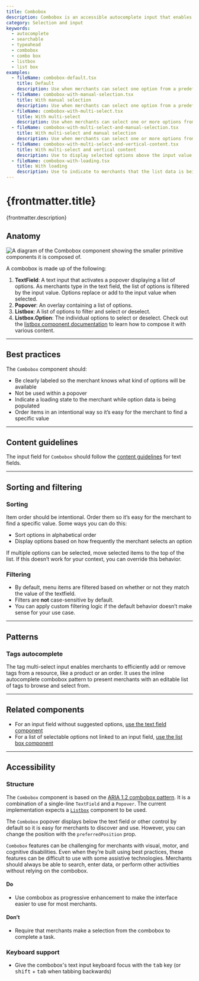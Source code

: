 ```yaml
---
title: Combobox
description: Combobox is an accessible autocomplete input that enables merchants to filter a list of options and select one or more values.
category: Selection and input
keywords:
  - autocomplete
  - searchable
  - typeahead
  - combobox
  - combo box
  - listbox
  - list box
examples:
  - fileName: combobox-default.tsx
    title: Default
    description: Use when merchants can select one option from a predefined or editable list.
  - fileName: combobox-with-manual-selection.tsx
    title: With manual selection
    description: Use when merchants can select one option from a predefined or editable list.
  - fileName: combobox-with-multi-select.tsx
    title: With multi-select
    description: Use when merchants can select one or more options from a predefined or editable list.
  - fileName: combobox-with-multi-select-and-manual-selection.tsx
    title: With multi-select and manual selection
    description: Use when merchants can select one or more options from a predefined or editable list.
  - fileName: combobox-with-multi-select-and-vertical-content.tsx
    title: With multi-select and vertical content
    description: Use to display selected options above the input value.
  - fileName: combobox-with-loading.tsx
    title: With loading
    description: Use to indicate to merchants that the list data is being fetched.
---
```


# {frontmatter.title}

<Lede>{frontmatter.description}</Lede>

<Examples />

<Props componentName={frontmatter.title} />

## Anatomy

![A diagram of the Combobox component showing the smaller primitive components it is composed of.](/images/components/selection-and-input/combobox/combobox-anatomy.png)

A combobox is made up of the following:

1. **TextField**: A text input that activates a popover displaying a list of options. As merchants type in the text field, the list of options is filtered by the input value. Options replace or add to the input value when selected.
2. **Popover**: An overlay containing a list of options.
3. **Listbox**: A list of options to filter and select or deselect.
4. **Listbox.Option**: The individual options to select or deselect. Check out the [listbox component documentation](https://polaris.shopify.com/components/lists/listbox) to learn how to compose it with various content.

---

## Best practices

The `Combobox` component should:

- Be clearly labeled so the merchant knows what kind of options will be available
- Not be used within a popover
- Indicate a loading state to the merchant while option data is being populated
- Order items in an intentional way so it’s easy for the merchant to find a specific value

---

## Content guidelines

The input field for `Combobox` should follow the [content guidelines](https://polaris.shopify.com/components/selection-and-input/text-field) for text fields.

---

## Sorting and filtering

### Sorting

Item order should be intentional. Order them so it’s easy for the merchant to find a specific value. Some ways you can do this:

- Sort options in alphabetical order
- Display options based on how frequently the merchant selects an option

If multiple options can be selected, move selected items to the top of the list. If this doesn’t work for your context, you can override this behavior.

### Filtering

- By default, menu items are filtered based on whether or not they match the value of the textfield.
- Filters are **not** case-sensitive by default.
- You can apply custom filtering logic if the default behavior doesn’t make sense for your use case.

---

## Patterns

### Tags autocomplete

The tag multi-select input enables merchants to efficiently add or remove tags from a resource, like a product or an order. It uses the inline autocomplete combobox pattern to present merchants with an editable list of tags to browse and select from.

---

## Related components

- For an input field without suggested options, [use the text field component](https://polaris.shopify.com/components/selection-and-input/text-field)
- For a list of selectable options not linked to an input field, [use the list box component](https://polaris.shopify.com/components/lists/listbox)

---

## Accessibility

### Structure

The `Combobox` component is based on the [ARIA 1.2 combobox pattern](https://www.w3.org/TR/wai-aria-practices-1.1/#combobox). It is a combination of a single-line `TextField` and a `Popover`. The current implementation expects a [`Listbox`](https://polaris.shopify.com/components/lists/listbox) component to be used.

The `Combobox` popover displays below the text field or other control by default so it is easy for merchants to discover and use. However, you can change the position with the `preferredPosition` prop.

`Combobox` features can be challenging for merchants with visual, motor, and cognitive disabilities. Even when they’re built using best practices, these features can be difficult to use with some assistive technologies. Merchants should always be able to search, enter data, or perform other activities without relying on the combobox.

<DoDont>

#### Do

- Use combobox as progressive enhancement to make the interface easier to use for most merchants.

#### Don’t

- Require that merchants make a selection from the combobox to complete a task.

</DoDont>

### Keyboard support

- Give the combobox's text input keyboard focus with the <kbd>tab</kbd> key (or <kbd>shift</kbd> + <kbd>tab</kbd> when tabbing backwards)
